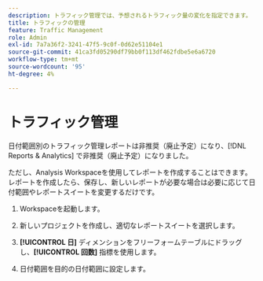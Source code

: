 ```yaml
---
description: トラフィック管理では、予想されるトラフィック量の変化を指定できます。
title: トラフィックの管理
feature: Traffic Management
role: Admin
exl-id: 7a7a36f2-3241-47f5-9c0f-0d62e51104e1
source-git-commit: 41ca3fd05290df79bb0f113df462fdbe5e6a6720
workflow-type: tm+mt
source-wordcount: '95'
ht-degree: 4%

---
```


# トラフィック管理

日付範囲別のトラフィック管理レポートは非推奨（廃止予定）になり、[!DNL Reports & Analytics] で非推奨（廃止予定）になりました。

ただし、Analysis Workspaceを使用してレポートを作成することはできます。 レポートを作成したら、保存し、新しいレポートが必要な場合は必要に応じて日付範囲やレポートスイートを変更するだけです。

1. Workspaceを起動します。

1. 新しいプロジェクトを作成し、適切なレポートスイートを選択します。

1. **[!UICONTROL 日]** ディメンションをフリーフォームテーブルにドラッグし、**[!UICONTROL 回数]** 指標を使用します。

1. 日付範囲を目的の日付範囲に設定します。

